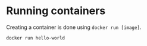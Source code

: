 # Running containers
Creating a container is done using `docker run [image]`.

```shell
docker run hello-world
```
